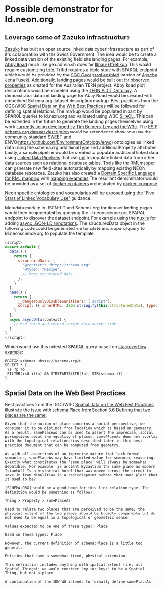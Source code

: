 # Possible demonstrator for ld.neon.org

## Leverage some of Zazuko infrastructure

[Zazuko](https://zazuko.com/) has built an open source linked data cyberinfrastructure as part of it's collaboration with the Swiss Government. The idea would be to create a linked data version of the existing field site landing pages. For example, [Abby Road](https://www.neonscience.org/field-sites/field-sites-map/ABBY) much like geo.admin.ch does for [Illnau-Effretikon](https://ld.geo.admin.ch/boundaries/municipality/296). This would require customizing [trifd](https://github.com/zazuko/trifid). Trifid requires a triple store with SPARQL endpoint which would be provided by the [OGC Geosparql enabled](https://jena.apache.org/documentation/geosparql/geosparql-fuseki) version of [Apache Jena Fuseki](https://jena.apache.org/documentation/fuseki2/). Additionally, landing pages would be built out for [observed properties](http://linkeddata.tern.org.au/viewer/corveg/id/http://linked.data.gov.au/def/corveg-cv/op) as created for the Australian TERN project. Abby Road plot descriptions would be modeled using the [TERN PLOT Ontology](http://www.linked.data.gov.au/def/plot/). A demonstrator data set landing page for Abby Road would be created with embedded Schema.org dataset description markup. Best practices from the OGC/W3C [Spatial Data on the Web Best Practices](https://w3c.github.io/sdw/bp/) will be followed for defining spatial relations. The markup would be populated in part by SPARQL queries to ld.neon.org and validated using W3C [SHACL](https://www.w3.org/TR/shacl/). This can be extended in the future to generate the landing pages themselves using work [currently being developed by Tim Berners-Lee and the W3c](https://www.w3.org/DesignIssues/Footprints.html). The [ESIP schema.org dataset description](https://github.com/ESIPFed/science-on-schema.org/blob/master/guides/Dataset.md) would be extended to show how use the community standard [SWEET](https://github.com/ESIPFed/sweet) and ENVO(https://github.com/EnvironmentOntology/envo) ontologies as linked data using the schema.org additionalType and additionalProperty attributes. Lastly, a sample pipeline would be created to populate additional linked data using [Linked Data Pipelines](https://github.com/zazuko/barnard59-main) that use [rml](http://rml.io) to populate linked data from other data sources such as relational database tables. Tools like the [RMLmapper](https://github.com/RMLio/rmlmapper-java) can generate new field-sites automatically by mapping existing NEON database resources. Zazuko has also created a [Domain Specific Language for RML mapping](https://zazuko.com/blog/rdf-and-dsl-a-perfect-match/) with [mapping examples](https://github.com/zazuko/rdf-mapping-dsl-user) The resultant demonstrator would be provided as a set of [docker containers](https://www.docker.com/) orchestrated by [docker-compose](https://docs.docker.com/compose/).

Neon specific ontologies and vocabularies will be exposed using the ["Five Stars of Linked Vocabulary Use"](http://www.semantic-web-journal.net/content/five-stars-linked-data-vocabulary-use) guidance.

Metadata markup in JSON-LD and Schema.org for dataset landing pages would then be generated by querying the ld.neonscience.org SPARAL endpoint to discover the dataset endpoint. For example using the [nuxtjs](https://nuxtjs.org) for adding [async JSON-LD annotations](https://gatemill.com/tutorials/how-to-add-async-json-ld-structured-data-to-a-nuxt-js-web-app). The structuredData object in the following code could be generated via template and a sparql query to ld.neonscience.org to populate the template.

```javascript
<script>
export default {
  data() {
    return {
      structuredData: {
        "@context": "http://schema.org",
        "@type": "Recipe",
        // More structured data...
      },
    }
  },
  head() {
    return {
      __dangerouslyDisableSanitizers: ['script'],
      script: [{ innerHTML: JSON.stringify(this.structuredData), type: 'application/ld+json' }]
    }
  },
  async asyncData(context) {
    // Pre-fetch and return recipe data server-side.
  }
}
</script>
```

Which would use this untested SPARQL query based on [stackoverflow example](https://stackoverflow.com/questions/47770930/sparql-query-for-all-objects-with-a-specific-prefix):

```sparql
PREFIX schema: <http://schema.org/>
SELECT * {
 ?s ?p ?o .
 FILTER(isUri(?o) && STRSTARTS(STR(?o), STR(schema:)))
}
```

## Spatial Data on the Web Best Practices
Best practices from the OGC/W3C [Spatial Data on the Web Best Practices](https://w3c.github.io/sdw/bp/) illustrate the issue with schema:Place from
Section [3.6 Defining that two places are the same](https://w3c.github.io/sdw/bp/#c-sameplaceas):


```
Given that the notion of place concerns a social perspective, we consider it to be distinct from location which is based on geometry. As a result, samePlaceAs can be used to assert the imprecise, social perceptions about the equality of places. samePlaceAs does not overlap with the topological relationships described later in this best practice document that can be computed from geometry.

As with all assertions of an imprecise nature that lack formal semantics, samePlaceAs may have limited value for semantic reasoning. Exactly what constitutes the ‘same place’ will always be somewhat debatable. For example, is ancient Byzantium the same place as modern Istanbul? Is a historical hotel that was moved across the street to save it from demolition in a redevelopment scheme that same place that it used to be?

[SCHEMA-ORG] would be a good home for this link relation type. The definition would be something as follows:

Thing > Property > samePlaceAs

Used to relate two places that are perceived to be the same; the physical extent of the two places should be broadly comparable but do not need to be equal in a topological or geometric sense.

Values expected to be one of these types: Place

Used on these types: Place

However, the current definition of schema:Place is a little too general:

Entities that have a somewhat fixed, physical extension.

This definition includes anything with spatial extent (i.e. all Spatial Things); we would consider "my car keys" to be a Spatial Thing, but not a place.

A continuation of the SDW WG intends to formally define samePlaceAs.
```
